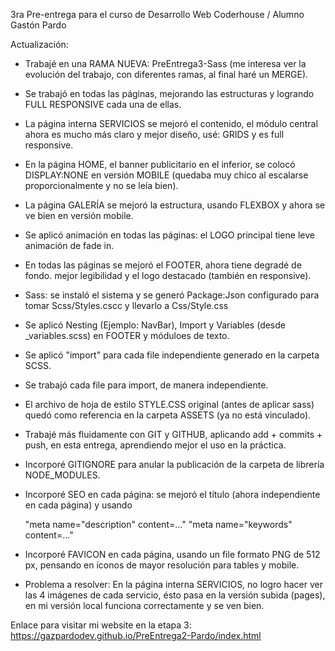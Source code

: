 3ra Pre-entrega para el curso de Desarrollo Web Coderhouse / Alumno Gastón Pardo

Actualización:

- Trabajé en una RAMA NUEVA: PreEntrega3-Sass (me interesa ver la evolución del trabajo, con diferentes ramas, al final haré un MERGE).
- Se trabajó en todas las páginas, mejorando las estructuras y logrando FULL RESPONSIVE cada una de ellas.
- La página interna SERVICIOS se mejoró el contenido, el módulo central ahora es mucho más claro y mejor diseño, usé: GRIDS y es full responsive.
- En la página HOME, el banner publicitario en el inferior, se colocó DISPLAY:NONE en versión MOBILE (quedaba muy chico al escalarse proporcionalmente y no se leía bien).
- La página GALERÍA se mejoró la estructura, usando FLEXBOX y ahora se ve bien en versión mobile.
- Se aplicó animación en todas las páginas: el LOGO principal tiene leve animación de fade in.
- En todas las páginas se mejoró el FOOTER, ahora tiene degradé de fondo. mejor legibilidad y el logo destacado (también en responsive).

- Sass: se instaló el sistema y se generó Package:Json configurado para tomar Scss/Styles.cscc y llevarlo a Css/Style.css
- Se aplicó Nesting (Ejemplo: NavBar), Import y Variables (desde _variables.scss) en FOOTER y móduloes de texto.
- Se aplicó "import" para cada file independiente generado en la carpeta SCSS.
- Se trabajó cada file para import, de manera independiente.
- El archivo de hoja de estilo STYLE.CSS original (antes de aplicar sass) quedó como referencia en la carpeta ASSETS (ya no está vinculado).
- Trabajé más fluidamente con GIT y GITHUB, aplicando add + commits + push, en esta entrega, aprendiendo mejor el uso en la práctica.
- Incorporé GITIGNORE para anular la publicación de la carpeta de librería NODE_MODULES.

- Incorporé SEO en cada página: se mejoró el título (ahora independiente en cada página) y usando 

  "meta name="description" content=..."
  "meta name="keywords" content=..."

- Incorporé FAVICON en cada página, usando un file formato PNG de 512 px, pensando en íconos de mayor resolución para tables y mobile.

* Problema a resolver: En la página interna SERVICIOS, no logro hacer ver las 4 imágenes de cada servicio, ésto pasa en la versión subida (pages), en mi versión local funciona correctamente y se ven bien.

Enlace para visitar mi website en la etapa 3: https://gazpardodev.github.io/PreEntrega2-Pardo/index.html

